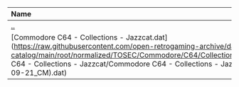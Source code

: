 |Name|Size|
|:---|---:|
|[..](../index.html)|DIR|
|[Commodore C64 - Collections - Jazzcat.dat](https://raw.githubusercontent.com/open-retrogaming-archive/dat-catalog/main/root/normalized/TOSEC/Commodore/C64/Collections/Jazzcat/Commodore C64 - Collections - Jazzcat/Commodore C64 - Collections - Jazzcat (TOSEC-v2019-09-21_CM).dat)|1570241|
